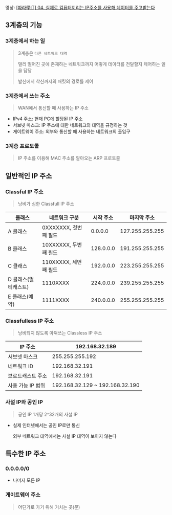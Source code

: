 영상: [[따라學IT] 04. 실제로 컴퓨터끼리는 IP주소를 사용해 데이터를 주고받는다](https://youtu.be/s5kIGnaNFvM?list=PL0d8NnikouEWcF1jJueLdjRIC4HsUlULi)

## 3계층의 기능

### 3계층에서 하는 일

> 3계층은 `다른 네트워크 대역`
>
> 멀리 떨어진 곳에 존재하는 네트워크까지 어떻게 데이터를 전달할지 제어하는 일을 담당
>
> 발신에서 착신까지의 패킷의 경로를 제어



### 3계층에서 쓰는 주소

> WAN에서 통신할 때 사용하는 IP 주소

- IPv4 주소: 현재 PC에 할당된 IP 주소
- 서브넷 마스크: IP 주소에 대한 네트워크의 대역을 규정하는 것
- 게이트웨이 주소: 외부와 통신할 때 사용하는 네트워크의 출입구



### 3계층 프로토콜

> IP 주소를 이용해 MAC 주소를 알아오는 ARP 프로토콜







## 일반적인 IP 주소

### Classful IP 주소

> 낭비가 심한 Classfull IP 주소

| 클래스               | 네트워크 구분         | 시작 주소 | 마지막 주소     |
| -------------------- | --------------------- | --------- | --------------- |
| A 클래스             | 0XXXXXXX, 첫번째 필드 | 0.0.0.0   | 127.255.255.255 |
| B 클래스             | 10XXXXXX, 두번째 필드 | 128.0.0.0 | 191.255.255.255 |
| C 클래스             | 110XXXXX, 세번째 필드 | 192.0.0.0 | 223.255.255.255 |
| D 클래스(멀티캐스트) | 1110XXXX              | 224.0.0.0 | 239.255.255.255 |
| E 클래스(예약)       | 1111XXXX              | 240.0.0.0 | 255.255.255.255 |



### Classfulless IP 주소

> 낭비되지 않도록 아껴쓰는 Classless IP 주소

| IP 주소           | 192.168.32.189                  |
| ----------------- | ------------------------------- |
| 서브넷 마스크     | 255.255.255.192                 |
| 네트워크 ID       | 192.168.32.191                  |
| 브로드캐스트 주소 | 192.168.32.191                  |
| 사용 가능 IP 범위 | 192.168.32.129 ~ 192.168.32.190 |



### 사설 IP와 공인 IP

> 공인 IP 1개당 2^32개의 사설 IP

- 실제 인터넷에서는 공인 IP로만 통신

  외부 네트워크 대역에서는 사설 IP 대역이 보이지 않는다







## 특수한 IP 주소

### 0.0.0.0/0

- 나머지 모든 IP



### 게이트웨이 주소

> 어딘가로 가기 위해 거치는 곳(문)